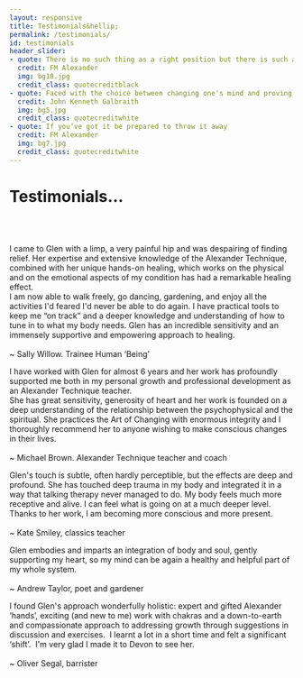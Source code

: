 ```yaml
---
layout: responsive
title: Testimonials&hellip;
permalink: /testimonials/
id: testimonials
header_slider:
- quote: There is no such thing as a right position but there is such a thing as a right direction
  credit: FM Alexander
  img: bg10.jpg
  credit_class: quotecreditblack
- quote: Faced with the choice between changing one's mind and proving that there is no need to do so, almost everyone gets busy on the proof
  credit: John Kenneth Galbraith
  img: bg5.jpg
  credit_class: quotecreditwhite
- quote: If you’ve got it be prepared to throw it away
  credit: FM Alexander
  img: bg7.jpg
  credit_class: quotecreditwhite
---
```


<h1 class="runinheading">Testimonials&hellip;</h1>
<br>
<div class="row decoration-quotes">
    <br>
    <div class="col-sm-6 col-md-4">
        <p class="light-italic">I came to Glen with a limp, a very painful hip and was despairing of finding relief. Her expertise and extensive knowledge of the Alexander Technique, combined with her unique hands-on healing, which works on the physical and on the emotional aspects of my condition has had a remarkable healing effect.<br /> I am now able to walk freely, go dancing, gardening, and enjoy all the activities I&#39;d feared I&#39;d never be able to do again. I have practical tools to keep me &ldquo;on track&rdquo; and a deeper knowledge and understanding of how to tune in to what my body needs. Glen has an incredible sensitivity and an immensely supportive and empowering approach to healing.
        <br />
        <br />
        <span class="quotecreditinline">&#126; Sally Willow. Trainee Human &lsquo;Being&rsquo;</span></p>
    </div>
    <div class="col-sm-6 col-md-4">
        <p class="light-italic">I have worked with Glen for almost 6 years and her work has profoundly supported me both in my personal growth and professional development as an Alexander Technique teacher.<br /> She has great sensitivity, generosity of heart and her work is founded on a deep understanding of the relationship between the psychophysical and the spiritual. She practices the Art of Changing with enormous integrity and I thoroughly recommend her to anyone wishing to make conscious changes in their lives.
        <br />
        <br />
        <span class="quotecreditinline">&#126; Michael Brown. Alexander Technique teacher and coach</span></p>
    </div>
    <div class="col-sm-6 col-md-4">
        <p class="light-italic">Glen&#39;s touch is subtle, often hardly perceptible, but the effects are deep and profound. She has touched deep trauma in my body and integrated it in a way that talking therapy never managed to do. My body feels much more receptive and alive. I can feel what is going on at a much deeper level. Thanks to her work, I am becoming more conscious and more present.
        <br />
        <br />
        <span class="quotecreditinline">&#126; Kate Smiley, classics teacher</span> </p>
    </div>
    <div class="col-sm-6 col-md-4">
        <p class="light-italic">Glen embodies and imparts an integration of body and soul, gently supporting my heart, so my mind can be again a healthy and helpful part of my whole system.
        <br />
        <br />
        <span class="quotecreditinline">&#126; Andrew Taylor, poet and gardener</span></p>
    </div>
    <div class="col-sm-6 col-md-4">
        <p class="light-italic">I found Glen&#39;s approach wonderfully holistic: expert and gifted Alexander &lsquo;hands&rsquo;, exciting &#40;and new to me&#41; work with chakras and a down-to-earth and compassionate approach to addressing growth through suggestions in discussion and exercises.  I learnt a lot in a short time and felt a significant &lsquo;shift&rsquo;.  I&#39;m very glad I made it to Devon to see her.
        <br />
        <br />
        <span class="quotecreditinline">&#126; Oliver Segal, barrister</span></p>
    </div>
</div>
